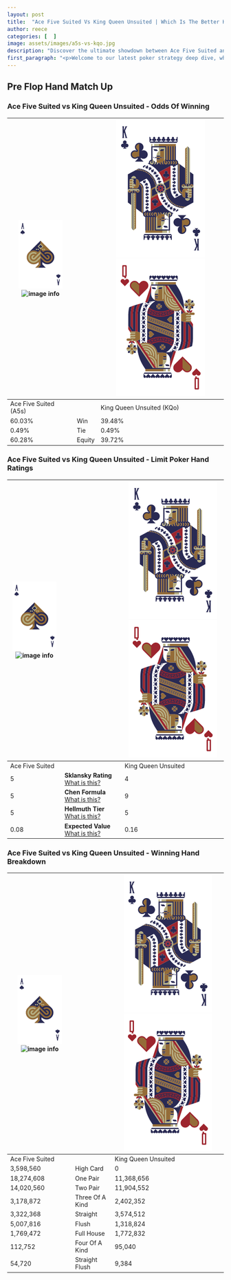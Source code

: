 ```yaml
---
layout: post
title:  "Ace Five Suited Vs King Queen Unsuited | Which Is The Better Hand In Poker? A Complete Guide"
author: reece
categories: [  ]
image: assets/images/a5s-vs-kqo.jpg
description: "Discover the ultimate showdown between Ace Five Suited and King Queen Unsuited in poker! Uncover the odds, strategies, and scenarios where one hand triumphs over the other. Get ready to up your poker game with this thrilling analysis."
first_paragraph: "<p>Welcome to our latest poker strategy deep dive, where we're pitting two distinct hands against each other in a high-stakes showdown: Ace Five Suited vs King Queen Unsuited.</p><p>In the dynamic world of poker, every decision counts, and knowing which hand holds the upper hand is key to your success at the table.</p><p>In this article, we'll dissect these two hands, explore the scenarios where one dominates the other, and equip you with the knowledge to make strategic choices that can tip the odds in your favor.</p><p>Get ready to unravel the intriguing dynamics of these poker hands and elevate your game to new heights.</p>"
---
```




[comment]: # (sp0)

## Pre Flop Hand Match Up

<div class="table hand-ratings" markdown="1"> 



### Ace Five Suited vs King Queen Unsuited - Odds Of Winning


    
| ![image info](assets/images/hand1/A.png) ![image info](assets/images/hand1/5s.png) |  | ![image info](assets/images/hand2/K.png) ![image info](assets/images/hand2/Qo.png) |
| -------- | -------- | -------- |
| Ace Five Suited (A5s) |  | King Queen Unsuited (KQo) |
| 60.03% | Win | 39.48% |
| 0.49% | Tie | 0.49% |
| 60.28% | Equity | 39.72% |




[comment]: # (sp1)



### Ace Five Suited vs King Queen Unsuited - Limit Poker Hand Ratings


    
| ![image info](assets/images/hand1/A.png) ![image info](assets/images/hand1/5s.png) |  | ![image info](assets/images/hand2/K.png) ![image info](assets/images/hand2/Qo.png) |
| -------- | -------- | -------- |
| Ace Five Suited |  | King Queen Unsuited |
| 5 | **Sklansky Rating** [What is this?](/sklansky-rating-explained) | 4 |
| 5 | **Chen Formula** [What is this?](/chen-formula-explained) | 9 |
| 5 | **Hellmuth Tier** [What is this?](/Hellmuth-tier-explained) | 5 |
| 0.08 | **Expected Value** [What is this?](/expected-value-explained) | 0.16 |




[comment]: # (sp2)



### Ace Five Suited vs King Queen Unsuited - Winning Hand Breakdown


    
| ![image info](assets/images/hand1/A.png) ![image info](assets/images/hand1/5s.png) |  | ![image info](assets/images/hand2/K.png) ![image info](assets/images/hand2/Qo.png) |
| -------- | -------- | -------- |
| Ace Five Suited |  | King Queen Unsuited |
| 3,598,560 | High Card | 0 |
| 18,274,608 | One Pair | 11,368,656 |
| 14,020,560 | Two Pair | 11,904,552 |
| 3,178,872 | Three Of A Kind | 2,402,352 |
| 3,322,368 | Straight | 3,574,512 |
| 5,007,816 | Flush | 1,318,824 |
| 1,769,472 | Full House | 1,772,832 |
| 112,752 | Four Of A Kind | 95,040 |
| 54,720 | Straight Flush | 9,384 |




[comment]: # (sp3)



</div>

[comment]: # (sp4)



[comment]: # (sp5)

